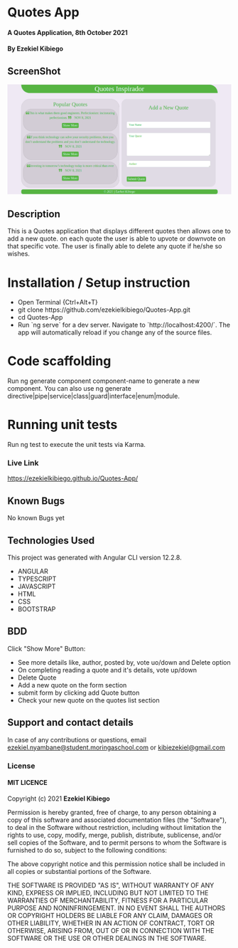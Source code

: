 # Quotes App
#### A Quotes Application, 8th October 2021
#### By **Ezekiel Kibiego**

## ScreenShot
<img src="src/assets/Screenshot.png">

## Description
This is a Quotes application that displays different quotes then allows one to add a new quote. on each quote the user is able to upvote or downvote on that specific vote. The user is finally able to delete any quote if he/she so wishes.

# Installation / Setup instruction

<ul>
<li>Open Terminal {Ctrl+Alt+T}</li>
<li>git clone https://github.com/ezekielkibiego/Quotes-App.git</li>
<li>cd Quotes-App </li>
<li> Run `ng serve` for a dev server. Navigate to `http://localhost:4200/`. The app will automatically reload if you change any of the source files.</li>
</ul>

# Code scaffolding
Run ng generate component component-name to generate a new component. You can also use ng generate directive|pipe|service|class|guard|interface|enum|module.


# Running unit tests
Run ng test to execute the unit tests via Karma.

### Live Link
https://ezekielkibiego.github.io/Quotes-App/

## Known Bugs

No known Bugs yet

## Technologies Used

This project was generated with Angular CLI version 12.2.8.


<ul>
<li>ANGULAR</li>
<li>TYPESCRIPT</li>
<li>JAVASCRIPT</li>
<li>HTML</li>
<li>CSS</li>
<li>BOOTSTRAP</li>
</ul>

## BDD
Click "Show More" Button:

<ul>
<li>See more details like, author, posted by, vote uo/down and Delete option</li>
<li>On completing reading a quote and it's details, vote up/down </li>
<li>Delete Quote</li>
<li>Add a new quote on the form section</li>
<li>submit form by clicking add Quote button</li>
<li>Check your new quote on the quotes list section</li>
</ul>

## Support and contact details
In case of any contributions or questions, email ezekiel.nyambane@student.moringaschool.com or kibiezekiel@gmail.com

### License

 #### MIT LICENCE

Copyright (c) 2021 **Ezekiel Kibiego**


Permission is hereby granted, free of charge, to any person obtaining a copy
of this software and associated documentation files (the "Software"), to deal
in the Software without restriction, including without limitation the rights
to use, copy, modify, merge, publish, distribute, sublicense, and/or sell
copies of the Software, and to permit persons to whom the Software is
furnished to do so, subject to the following conditions:

The above copyright notice and this permission notice shall be included in all
copies or substantial portions of the Software.

THE SOFTWARE IS PROVIDED "AS IS", WITHOUT WARRANTY OF ANY KIND, EXPRESS OR
IMPLIED, INCLUDING BUT NOT LIMITED TO THE WARRANTIES OF MERCHANTABILITY,
FITNESS FOR A PARTICULAR PURPOSE AND NONINFRINGEMENT. IN NO EVENT SHALL THE
AUTHORS OR COPYRIGHT HOLDERS BE LIABLE FOR ANY CLAIM, DAMAGES OR OTHER
LIABILITY, WHETHER IN AN ACTION OF CONTRACT, TORT OR OTHERWISE, ARISING FROM,
OUT OF OR IN CONNECTION WITH THE SOFTWARE OR THE USE OR OTHER DEALINGS IN THE
SOFTWARE.
  